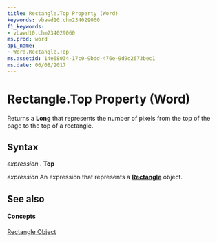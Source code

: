 ```yaml
---
title: Rectangle.Top Property (Word)
keywords: vbawd10.chm234029060
f1_keywords:
- vbawd10.chm234029060
ms.prod: word
api_name:
- Word.Rectangle.Top
ms.assetid: 14e68034-17c0-9bdd-476e-9d9d2673bec1
ms.date: 06/08/2017
---
```



# Rectangle.Top Property (Word)

Returns a  **Long** that represents the number of pixels from the top of the page to the top of a rectangle.


## Syntax

 _expression_ . **Top**

 _expression_ An expression that represents a **[Rectangle](rectangle-object-word.md)** object.


## See also


#### Concepts


[Rectangle Object](rectangle-object-word.md)

